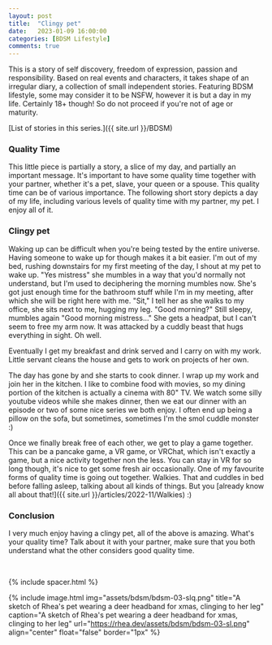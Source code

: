 ```yaml
---
layout: post
title:  "Clingy pet"
date:   2023-01-09 16:00:00
categories: [BDSM Lifestyle]
comments: true
---
```

This is a story of self discovery, freedom of expression, passion and responsibility. Based on real events and characters, it takes shape of an irregular diary, a collection of small independent stories. Featuring BDSM lifestyle, some may consider it to be NSFW, however it is but a day in my life. Certainly 18+ though! So do not proceed if you're not of age or maturity.

[List of stories in this series.]({{ site.url }}/BDSM)

<!--more-->

### Quality Time

This little piece is partially a story, a slice of my day, and partially an important message. It's important to have some quality time together with your partner, whether it's a pet, slave, your queen or a spouse. This quality time can be of various importance. The following short story depicts a day of my life, including various levels of quality time with my partner, my pet. I enjoy all of it.

### Clingy pet

Waking up can be difficult when you're being tested by the entire universe. Having someone to wake up for though makes it
a bit easier. I'm out of my bed, rushing downstairs for my first meeting of the day, I shout at my pet to wake up. "Yes
mistress" she mumbles in a way that you'd normally not understand, but I'm used to deciphering the morning mumbles now.
She's got just enough time for the bathroom stuff while I'm in my meeting, after which she will be right here with me.
"Sit," I tell her as she walks to my office, she sits next to me, hugging my leg. "Good morning?" Still sleepy, mumbles
again "Good morning mistress..." She gets a headpat, but I can't seem to free my arm now. It was attacked by a cuddly
beast that hugs everything in sight. Oh well.

Eventually I get my breakfast and drink served and I carry on with my work. Little servant cleans the house and gets to work
on projects of her own.

The day has gone by and she starts to cook dinner. I wrap up my work and join her in the kitchen. I like to combine food
with movies, so my dining portion of the kitchen is actually a cinema with 80" TV. We watch some silly youtube videos
while she makes dinner, then we eat our dinner with an episode or two of some nice series we both enjoy. I often end up
being a pillow on the sofa, but sometimes, sometimes I'm the smol cuddle monster :)

Once we finally break free of each other, we get to play a game together. This can be a pancake game, a VR game, or
VRChat, which isn't exactly a game, but a nice activity together non the less. You can stay in VR for so long though, it's
nice to get some fresh air occasionally. One of my favourite forms of quality time is going out together. Walkies. That
and cuddles in bed before falling asleep, talking about all kinds of things. But you [already know all about that!]({{ site.url }}/articles/2022-11/Walkies) :)

### Conclusion

I very much enjoy having a clingy pet, all of the above is amazing. What's your quality time? Talk about it with your
partner, make sure that you both understand what the other considers good quality time.

<!--
[Next story]({{ site.url }}/articles/2022-11/Walkies)
-->

&nbsp;

{% include spacer.html %}

{% include image.html
  img="assets/bdsm/bdsm-03-slq.png"
  title="A sketch of Rhea's pet wearing a deer headband for xmas, clinging to her leg"
  caption="A sketch of Rhea's pet wearing a deer headband for xmas, clinging to her leg"
  url="https://rhea.dev/assets/bdsm/bdsm-03-sl.png"
  align="center"
  float="false"
  border="1px"
%}

